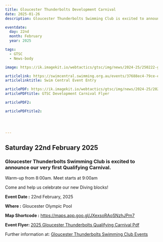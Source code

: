 ```yaml
---
title: Gloucester Thunderbolts Development Carnival
date: 2025-01-26
description: Gloucester Thunderbolts Swimming Club is excited to announce our very first Qualifying Carnival.

eventdate:
  day: 22nd
  month: February
  year: 2025

tags:
  - GTSC
  - News-body

image: https://ik.imagekit.io/webtactics/gtsc/img/news/2024-25/250222-gtsc-development-carnival-600x400.jpg

articlelink: https://swimcentral.swimming.org.au/events/37688ec4-79ce-ef11-8eea-002248978584/detail
articlelinktitle: Swim Central Event Entry

articlePDF: https://ik.imagekit.io/webtactics/gtsc/img/news/2024-25/2025-Gloucester-Thunderbolts-Development-Carnival-Flyer.pdf
articlePDFtitle: GTSC Development Carnival Flyer

articlePDF2: 

articlePDFtitle2: 




---
```

<h2>Saturday 22nd February 2025</h2>

<h3>Gloucester Thunderbolts Swimming Club is excited to announce our very first Qualifying Carnival.</h3>

Warm-up from 8:00am. Meet starts at 9:00am


Come and help us celebrate our new Diving blocks!

<div class="eventdate"><p><strong>Event Date :</strong> 22nd February, 2025</p></div>
<div class="where"><p><strong>Where :</strong> Gloucester Olympic Pool</p></div>
<div class="map"><p><strong>Map Shortcode :</strong> <a href="https://maps.app.goo.gl/JXexsoRAoSNzhJPm7" title="2025 Gloucester Thunderbolts Qualifying Carnival">https://maps.app.goo.gl/JXexsoRAoSNzhJPm7</a></p></div>
<p><strong>Event Flyer: </strong><a href="https://ik.imagekit.io/webtactics/gtsc/img/news/2024-25/2025-Gloucester-Thunderbolts-Development-Carnival-Flyer.pdf" title="2025 Gloucester Thunderbolts Qualifying Carnival Flyer" alt="2025 Gloucester Thunderbolts Qualifying Carnival Flyer" target="_blank">2025 Gloucester Thunderbolts Qualifying Carnival Pdf</a></p>

<p>Further information at: <a href="https://www.gloucesterthunderboltsswimmingclub.com.au/events/2025-gloucester-thunderbolts-qualifying-carnival/" title="Gloucester Thunderbolts Swimming Club" alt="Gloucester Thunderbolts Swimming Club">Gloucester Thunderbolts Swimming Club Events</a></p>